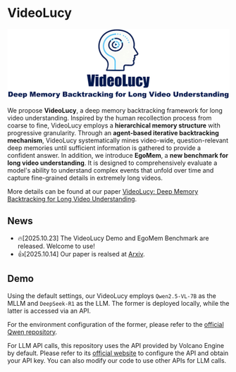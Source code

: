 # VideoLucy
<div align="center"><img src="Figures/github_logo.png" width="900"></div>

We propose **VideoLucy**, a deep memory backtracking framework for long video understanding. Inspired by the human recollection process from coarse to fine, VideoLucy employs a **hierarchical memory structure** with progressive granularity. Through an **agent-based iterative backtracking mechanism**, VideoLucy systematically mines video-wide, question-relevant deep memories until sufficient information is gathered to provide a confident answer. In addition, we introduce **EgoMem**, a **new benchmark for long video understanding**. It is designed to comprehensively evaluate a model's ability to understand complex events that unfold over time and capture fine-grained details in extremely long videos.

More details can be found at our paper [VideoLucy: Deep Memory Backtracking for Long Video Understanding](https://videolucy.github.io/).

## News
* 🔥[2025.10.23] The VideoLucy Demo and EgoMem Benchmark are released. Welcome to use!
* 👍[2025.10.14] Our paper is realsed at [Arxiv](https://arxiv.org/abs/2510.12422).

## Demo
Using the default settings, our VideoLucy employs `Qwen2.5-VL-7B` as the MLLM and `DeepSeek-R1` as the LLM. The former is deployed locally, while the latter is accessed via an API.

For the environment configuration of the former, please refer to the [official Qwen repository](https://huggingface.co/Qwen/Qwen2.5-VL-7B-Instruct).

For LLM API calls, this repository uses the API provided by Volcano Engine by default. Please refer to its [official website](https://console.volcengine.com/ark/) to configure the API and obtain your API key. You can also modify our code to use other APIs for LLM calls.
